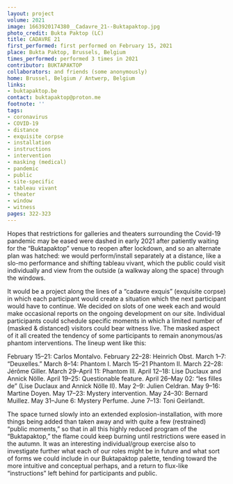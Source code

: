 ```yaml
---
layout: project
volume: 2021
image: 1663920174380__Cadavre_21--Buktapaktop.jpg
photo_credit: Bukta Paktop (LC)
title: CADAVRE 21
first_performed: first performed on February 15, 2021
place: Bukta Paktop, Brussels, Belgium
times_performed: performed 3 times in 2021
contributor: BUKTAPAKTOP
collaborators: and friends (some anonymously)
home: Brussel, Belgium / Antwerp, Belgium
links:
- buktapaktop.be
contact: buktapaktop@proton.me
footnote: ''
tags:
- coronavirus
- COVID-19
- distance
- exquisite corpse
- installation
- instructions
- intervention
- masking (medical)
- pandemic
- public
- site-specific
- tableau vivant
- theater
- window
- witness
pages: 322-323
---
```


Hopes that restrictions for galleries and theaters surrounding the Covid-19 pandemic may be eased were dashed in early 2021 after patiently waiting for the “Buktapaktop” venue to reopen after lockdown, and so an alternate plan was hatched: we would perform/install separately at a distance, like a slo-mo performance and shifting tableau vivant, which the public could visit individually and view from the outside (a walkway along the space) through the windows.

It would be a project along the lines of a “cadavre exquis” (exquisite corpse) in which each participant would create a situation which the next participant would have to continue. We decided on slots of one week each and would make occasional reports on the ongoing development on our site. Individual participants could schedule specific moments in which a limited number of (masked &amp; distanced) visitors could bear witness live. The masked aspect of it all created the tendency of some participants to remain anonymous/as phantom interventions. The lineup went like this:

February 15–21: Carlos Montalvo. February 22–28: Heinrich Obst. March 1–7: “Deuxelles.” March 8–14: Phantom I. March 15–21 Phantom II. March 22–28: Jérôme Giller. March 29–April 11: Phantom III. April 12–18: Lise Duclaux and Annick Nölle. April 19–25: Questionable feature. April 26–May 02: “les filles de” (Lise Duclaux and Annick Nölle II). May 2–9: Julien Celdran. May 9–16: Martine Doyen. May 17–23: Mystery intervention. May 24–30: Bernard Muillez. May 31–June 6: Mystery Perfume. June 7–13: Toni Geirlandt.

The space turned slowly into an extended explosion-installation, with more things being added than taken away and with quite a few (restrained) “public moments,” so that in all this highly reduced program of the “Buktapaktop,” the flame could keep burning until restrictions were eased in the autumn. It was an interesting individual/group exercise also to investigate further what each of our roles might be in future and what sort of forms we could include in our Buktapaktop palette, tending toward the more intuitive and conceptual perhaps, and a return to flux-like “instructions” left behind for participants and public.